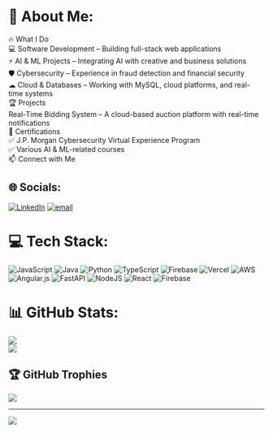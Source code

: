 # 💫 About Me:
🔥 What I Do<br>💻 Software Development – Building full-stack web applications<br>⚡ AI & ML Projects – Integrating AI with creative and business solutions<br>🛡️ Cybersecurity – Experience in fraud detection and financial security<br>☁ Cloud & Databases – Working with MySQL, cloud platforms, and real-time systems<br>🏆 Projects<br>Real-Time Bidding System – A cloud-based auction platform with real-time notifications<br>📜 Certifications<br>✅ J.P. Morgan Cybersecurity Virtual Experience Program<br>✅ Various AI & ML-related courses<br>📫 Connect with Me


## 🌐 Socials:
[![LinkedIn](https://img.shields.io/badge/LinkedIn-%230077B5.svg?logo=linkedin&logoColor=white)](https://linkedin.com/in/rahul-deopa) [![email](https://img.shields.io/badge/Email-D14836?logo=gmail&logoColor=white)](mailto:rahuldeopa1818@gmail.com) 

# 💻 Tech Stack:
![JavaScript](https://img.shields.io/badge/javascript-%23323330.svg?style=for-the-badge&logo=javascript&logoColor=%23F7DF1E) ![Java](https://img.shields.io/badge/java-%23ED8B00.svg?style=for-the-badge&logo=openjdk&logoColor=white) ![Python](https://img.shields.io/badge/python-3670A0?style=for-the-badge&logo=python&logoColor=ffdd54) ![TypeScript](https://img.shields.io/badge/typescript-%23007ACC.svg?style=for-the-badge&logo=typescript&logoColor=white) ![Firebase](https://img.shields.io/badge/firebase-%23039BE5.svg?style=for-the-badge&logo=firebase) ![Vercel](https://img.shields.io/badge/vercel-%23000000.svg?style=for-the-badge&logo=vercel&logoColor=white) ![AWS](https://img.shields.io/badge/AWS-%23FF9900.svg?style=for-the-badge&logo=amazon-aws&logoColor=white) ![Angular.js](https://img.shields.io/badge/angular.js-%23E23237.svg?style=for-the-badge&logo=angularjs&logoColor=white) ![FastAPI](https://img.shields.io/badge/FastAPI-005571?style=for-the-badge&logo=fastapi) ![NodeJS](https://img.shields.io/badge/node.js-6DA55F?style=for-the-badge&logo=node.js&logoColor=white) ![React](https://img.shields.io/badge/react-%2320232a.svg?style=for-the-badge&logo=react&logoColor=%2361DAFB) ![Firebase](https://img.shields.io/badge/firebase-a08021?style=for-the-badge&logo=firebase&logoColor=ffcd34)
# 📊 GitHub Stats:

![](https://github-readme-stats.herokuapp.com/?user=rahuldeopa&theme=dark&hide_border=false)<br/>
![](https://github-readme-stats.vercel.app/api/top-langs/?username=rahuldeopa&theme=dark&hide_border=false&include_all_commits=false&count_private=false&layout=compact)

## 🏆 GitHub Trophies
![](https://github-profile-trophy.vercel.app/?username=rahuldeopa&theme=radical&no-frame=false&no-bg=true&margin-w=4)

---
[![](https://visitcount.itsvg.in/api?id=rahuldeopa&icon=0&color=0)](https://visitcount.itsvg.in)

<!-- Proudly created with GPRM ( https://gprm.itsvg.in ) -->

